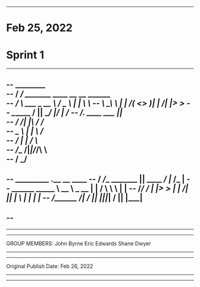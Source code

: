 ---------------------------------
# Feb 25, 2022
# Sprint 1

--------------------------------------------------------------------
--    ________                                
--   /  _____/ _______   ____   __ __ ______  
--  /   \  ___ \_  __ \ /  _ \ |  |  \\____ \ 
--  \    \_\  \ |  | \/(  <_> )|  |  /|  |_> >
--   \______  / |__|    \____/ |____/ |   __/ 
--    ______\/_.___ ____  ___         |__|    
--   /   _____/|   |\   \/  /                 
--   \_____  \ |   | \     /                  
--   /        \|   | /     \                  
--  /_______  /|___|/___/\  \                 
--          \/            \_/                 
--
--             _________                .__           __     ____ 
--            /   _____/______  _______ |__|  ____  _/  |_  /_   |
--    ______  \_____  \ \____ \ \_  __ \|  | /    \ \   __\  |   |
--   /_____/  /        \|  |_> > |  | \/|  ||   |  \ |  |    |   |
--           /_______  /|   __/  |__|   |__||___|  / |__|    |___|
--
--
--------------------------------------------------------------------

--------------------------------------------------------------------
--------------------------------------------------------------------

GROUP MEMBERS:
  John Byrne
  Eric Edwards
  Shane Dwyer

--------------------------------------------------------------------
--------------------------------------------------------------------

Original Publish Date: Feb 26, 2022

--------------------------------------------------------------------
--------------------------------------------------------------------



